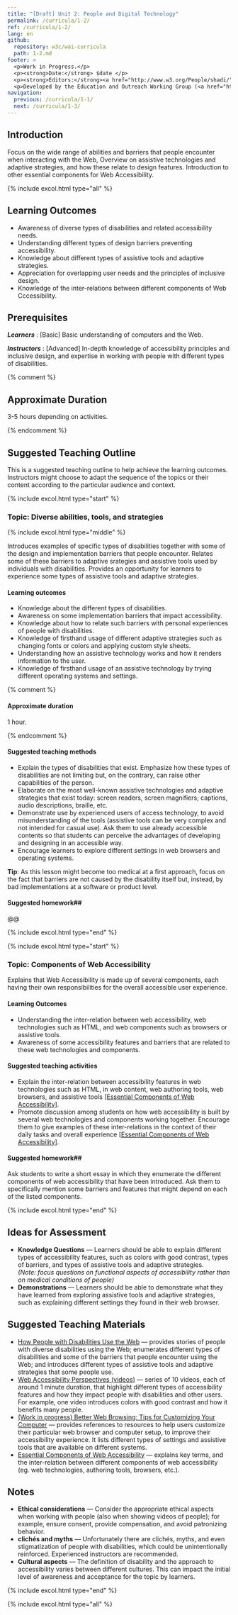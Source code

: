 ```yaml
---
title: "[Draft] Unit 2: People and Digital Technology"
permalink: /curricula/1-2/
ref: /curricula/1-2/
lang: en
github:
  repository: w3c/wai-curricula
  path: 1-2.md
footer: >
  <p>Work in Progress.</p>
  <p><strong>Date:</strong> $date </p>
  <p><strong>Editors:</strong><a href="http://www.w3.org/People/shadi/">Shadi Abou-Zahra</a> and Daniel Montalvo. Contributors: <a href="https://www.w3.org/WAI/EO/EOWG-members">EOWG Participants</a>. </p>
  <p>Developed by the Education and Outreach Working Group (<a href="http://www.w3.org/WAI/EO/">EOWG</a>). Developed as part of the <a href="https://www.w3.org/WAI/about/projects/wai-guide/">WAI-Guide Project</a> funded by the European Commission (EC) under the Horizon 2020 program (Grant Agreement 822245).</p>
navigation:
  previous: /curricula/1-1/
  next: /curricula/1-3/
---
```


## Introduction

Focus on the wide range of abilities and barriers that people encounter when interacting with the Web, Overview on assistive technologies and adaptive strategies, and how these relate to design features. Introduction to other essential components for Web Accessibility. 

{% include excol.html type="all" %}

## Learning Outcomes

* Awareness of diverse types of disabilities and related accessibility needs.
* Understanding different types of design barriers preventing accessibility.
* Knowledge about different types of assistive tools and adaptive strategies.
* Appreciation for overlapping user needs and the principles of inclusive design.
* Knowledge of the inter-relations between different components of Web Cccessibility.

## Prerequisites

***Learners***
:   [Basic] Basic understanding of computers and the Web.

***Instructors***
:   [Advanced] In-depth knowledge of accessibility principles and inclusive design, and expertise in working with people with different types of disabilities.

{% comment %}

## Approximate Duration

3-5 hours depending on activities.

{% endcomment %}

## Suggested Teaching Outline

This is a suggested teaching outline to help achieve the learning outcomes. Instructors might choose to adapt the sequence of the topics or their content according to the particular audience and context.

{% include excol.html type="start" %} 

### Topic: Diverse abilities, tools, and strategies

{% include excol.html type="middle" %} 

Introduces examples of specific types of disabilities together with some of the design and implementation barriers that people encounter. Relates some of these barriers to adaptive srategies and assistive tools used by individuals with disabilities. Provides an opportunity for learners to experience some types of assistive tools and adaptive strategies.

#### Learning outcomes

* Knowledge about the different types of disabilities.
* Awareness on some implementation barriers that impact accessibility.
* Knowledge about how to relate such barriers with personal experiences of people with disabilities.
* Knowledge of firsthand usage of different adaptive strategies such as changing fonts or colors and applying custom style sheets.
* Understanding how an assistive technology works and how it renders information to the user.
* Knowledge of firsthand usage of an assistive technology by trying different operating systems and settings.

{% comment %}

#### Approximate duration

1 hour.

{% endcomment %}

#### Suggested teaching methods

* Explain the types of disabilities that exist. Emphasize how these types of disabilities are not limiting but, on the contrary, can raise other capabilities of the person.
* Elaborate on the most well-known assistive technologies and adaptive strategies that exist today: screen readers, screen magnifiers; captions, audio descriptions, braille, etc.
* Demonstrate use by experienced users of access technology, to avoid misunderstanding of the tools (assistive tools can be very complex and not intended for casual use). Ask them to use already accessible contents so that students can perceive the advantages of developing and designing in an accessible way.
* Encourage learners to explore different settings in web browsers and operating systems.

**Tip**: As this lesson might become too medical at a first approach, focus on the fact that barriers are not caused by the disability itself but, instead, by bad implementations at a software or product level.

#### Suggested homework##

@@ 

{% include excol.html type="end" %} 

{% include excol.html type="start" %} 

### Topic: Components of Web Accessibility

Explains that Web Accessibility is made up of several components, each having their own responsibilities   for the overall accessible user experience.

#### Learning Outcomes

* Understanding the inter-relation between web accessibility, web technologies such as HTML, and web components such as browsers or assistive tools.
* Awareness of some accessibility features and barriers that are related to these web technologies and components.

#### Suggested teaching activities

* Explain the inter-relation between accessibility features in web technologies such as HTML, in web content, web authoring tools, web browsers, and assistive tools [[Essential Components of Web Accessibility]](#components).
* Promote discussion among students on how web accessibility is built by several web technologies and components working together. Encourage them to give examples of these inter-relations in the context of their daily tasks and overall experience [[Essential Components of Web Accessibility]](#components).

#### Suggested homework##

Ask students to write a short essay in which they enumerate the different components of web accessibility that have been introduced. Ask them to specifically mention some barriers and features that might depend on each of the listed components.

{% include excol.html type="end" %} 

## Ideas for Assessment

* **Knowledge Questions** &mdash; Learners should be able to explain different types of accessibility features, such as colors with good contrast, types of barriers, and types of assistive tools and adaptive strategies. <br /><em>(Note: focus questions on functional aspects of accessibility rather than on medical conditions of people)</em>
* **Demonstrations** &mdash; Learners should be able to demonstrate what they have learned from exploring assistive tools and adaptive strategies, such as explaining different settings they found in their web browser.

## Suggested Teaching Materials

* <a id="people-use-web" href="https://www.w3.org/WAI/people-use-web/">How People with Disabilities Use the Web</a> &mdash; provides stories of people with diverse disabilities using the Web; enumerates different types of disabilities and some of the barriers that people encounter using the Web; and introduces different types of assistive tools and adaptive strategies that some people use.
* <a id='perspectives' href="https://www.w3.org/WAI/perspective-videos/">Web Accessibility Perspectives (videos)</a> &mdash; series of 10 videos, each of around 1 minute duration, that highlight different types of accessibility features and how they impact people with disabilities and other users. For example, one video introduces colors with good contrast and how it benefits many people.
* <a id="better-web-browsing" href="https://www.w3.org/WAI/users/browsing">(Work in progress) Better Web Browsing: Tips for Customizing Your Computer</a> &mdash; provides references to resources to help users customize their particular web browser and computer setup, to improve their accessibility experience. It lists different types of settings and assistive tools that are available on different systems.
* <a id="components" href="https://www.w3.org/WAI/fundamentals/components/">Essential Components of Web Accessibility</a> &mdash; explains key terms, and the inter-relation between different components of web accessibility (eg. web technologies, authoring tools, browsers, etc.).

## Notes

* **Ethical considerations** &mdash; Consider the appropriate ethical aspects when working with people (also when showing videos of people); for example, ensure consent, provide compensation, and avoid patronizing behavior.
* **clichés and myths** &mdash; Unfortunately there are clichés, myths, and even stigmatization of people with disabilities, which could be unintentionally reinforced. Experienced instructors are recommended.
* **Cultural aspects** &mdash; The definition of disability and the approach to accessibility varies between different cultures. This can impact the initial level of awareness and acceptance for the topic by learners.

{% include excol.html type="end" %}

{% include excol.html type="all" %}